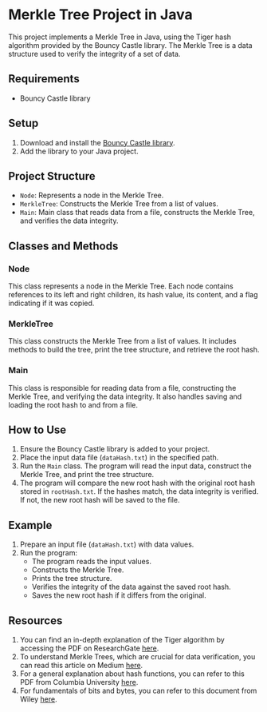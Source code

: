 # Merkle Tree Project in Java

This project implements a Merkle Tree in Java, using the Tiger hash algorithm provided by the Bouncy Castle library. The Merkle Tree is a data structure used to verify the integrity of a set of data.

## Requirements

- Bouncy Castle library
## Setup
1. Download and install the [Bouncy Castle library](https://www.bouncycastle.org/download/bouncy-castle-java/#latest).
2. Add the library to your Java project.

## Project Structure
- `Node`: Represents a node in the Merkle Tree.
- `MerkleTree`: Constructs the Merkle Tree from a list of values.
- `Main`: Main class that reads data from a file, constructs the Merkle Tree, and verifies the data integrity.

## Classes and Methods

### Node
This class represents a node in the Merkle Tree. Each node contains references to its left and right children, its hash value, its content, and a flag indicating if it was copied.

### MerkleTree
This class constructs the Merkle Tree from a list of values. It includes methods to build the tree, print the tree structure, and retrieve the root hash.

### Main
This class is responsible for reading data from a file, constructing the Merkle Tree, and verifying the data integrity. It also handles saving and loading the root hash to and from a file.

## How to Use
1. Ensure the Bouncy Castle library is added to your project.
2. Place the input data file (`dataHash.txt`) in the specified path.
3. Run the `Main` class. The program will read the input data, construct the Merkle Tree, and print the tree structure.
4. The program will compare the new root hash with the original root hash stored in `rootHash.txt`. If the hashes match, the data integrity is verified. If not, the new root hash will be saved to the file.

## Example
1. Prepare an input file (`dataHash.txt`) with data values.
2. Run the program:
   - The program reads the input values.
   - Constructs the Merkle Tree.
   - Prints the tree structure.
   - Verifies the integrity of the data against the saved root hash.
   - Saves the new root hash if it differs from the original.


## Resources
1. You can find an in-depth explanation of the Tiger algorithm by accessing the PDF on ResearchGate [here](https://www.researchgate.net/publication/221327094_Cryptanalysis_of_the_Tiger_Hash_Function).
2. To understand Merkle Trees, which are crucial for data verification, you can read this article on Medium [here](https://medium.com/@rajeevprasanna/understanding-merkle-trees-the-backbone-of-data-verification-13b39af26fff).
3. For a general explanation about hash functions, you can refer to this PDF from Columbia University [here](https://www.cs.columbia.edu/~suman/security_1/crypto_summary.pdf).
4. For fundamentals of bits and bytes, you can refer to this document from Wiley [here](https://catalogimages.wiley.com/images/db/pdf/0471210293.content.pdf).

